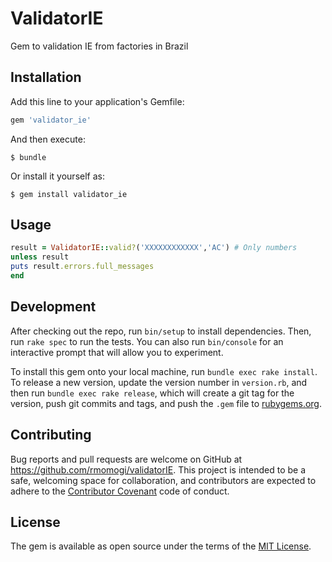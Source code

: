 # ValidatorIE

Gem to validation IE from factories in Brazil

## Installation

Add this line to your application's Gemfile:

```ruby
gem 'validator_ie'
```

And then execute:

    $ bundle

Or install it yourself as:

    $ gem install validator_ie

## Usage
```ruby
result = ValidatorIE::valid?('XXXXXXXXXXXX','AC') # Only numbers
unless result
puts result.errors.full_messages
end
```
## Development

After checking out the repo, run `bin/setup` to install dependencies. Then, run `rake spec` to run the tests. You can also run `bin/console` for an interactive prompt that will allow you to experiment.

To install this gem onto your local machine, run `bundle exec rake install`. To release a new version, update the version number in `version.rb`, and then run `bundle exec rake release`, which will create a git tag for the version, push git commits and tags, and push the `.gem` file to [rubygems.org](https://rubygems.org).

## Contributing

Bug reports and pull requests are welcome on GitHub at https://github.com/rmomogi/validatorIE. This project is intended to be a safe, welcoming space for collaboration, and contributors are expected to adhere to the [Contributor Covenant](http://contributor-covenant.org) code of conduct.


## License

The gem is available as open source under the terms of the [MIT License](http://opensource.org/licenses/MIT).

